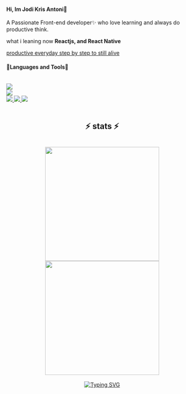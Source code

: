 <h4 align="left"> Hi, Im Jodi Kris Antoni👋 </h4>

<p>A Passionate Front-end developer✨ who love learning and always do productive think.</p>
<p>what i leaning now <b>Reactjs, and React Native</b></p>
<p><u>productive everyday step by step to still alive</u></p>

<h4 align="left"> 🔭Languages and Tools🔭</h4>
<br>
<div align="left">
  <a href="https://skillicons.dev">
    <img src="https://skillicons.dev/icons?i=js,html,css"/><br>
    <img src="https://skillicons.dev/icons?i=vscode,figma,git,bootstrap"/>
  </a>

</div>
<div align="left">
  <a href="mailto: jody201542@gmail.com" target="_blank"> 
    <img src=	"https://img.shields.io/badge/Gmail-D14836?style=for-the-badge&logo=gmail&logoColor=white" />
  </a>
  <a href="https://www.instagram.com/jody_krisantoni?" target="_blank">
    <img src=	"https://img.shields.io/badge/Instagram-E4405F?style=for-the-badge&logo=instagram&logoColor=white" />
  </a>
  <a href="https://github.com/Jodikrisantoni" target="_blank">
    <img src=	"https://img.shields.io/badge/GitHub-100000?style=for-the-badge&logo=github&logoColor=white" />
  </a>
</div>

<br/>

<h2 align="center">⚡ stats ⚡</h2>
<br>
<div align="center">
  <img width=300 src="https://github-readme-stats.vercel.app/api?username=jodikrisantoni&show_icons=true&theme=radical"> <br>
  <img width=300 src="https://github-readme-stats.vercel.app/api/top-langs/?username=jodikrisantoni&langs_count=8&layout=compact&size_weight=0.5&count_weight=0.5&theme=radical">
</div>

<br/>
<div align="center">
  <a href="https://git.io/typing-svg">
    <img src="https://readme-typing-svg.demolab.com?font=Fira+Code&pause=1000&width=435&lines=Thankyou+for+Visiting" alt="Typing SVG" />
  </a>
</div>


<!--
**Jodikrisantoni/Jodikrisantoni** is a ✨ _special_ ✨ repository because its `README.md` (this file) appears on your GitHub profile.

Here are some ideas to get you started:

- 🔭 I’m currently working on ...
- 🌱 I’m currently learning ...
- 👯 I’m looking to collaborate on ...
- 🤔 I’m looking for help with ...
- 💬 Ask me about ...
- 📫 How to reach me: ...
- 😄 Pronouns: ...
- ⚡ Fun fact: ...
-->
